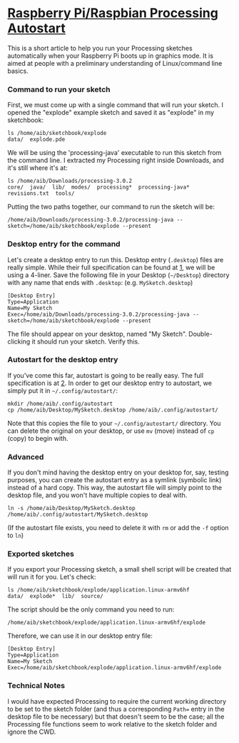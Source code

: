 # [Raspberry Pi/Raspbian Processing Autostart](https://aib42.net/article/raspi-autostart)

This is a short article to help you run your Processing sketches automatically when your Raspberry Pi boots up in graphics mode. It is aimed at people with a preliminary understanding of Linux/command line basics.

### Command to run your sketch

First, we must come up with a single command that will run your sketch. I opened the "explode" example sketch and saved it as "explode" in my sketchbook:


    ls /home/aib/sketchbook/explode
    data/  explode.pde

We will be using the 'processing-java' executable to run this sketch from the command line. I extracted my Processing right inside Downloads, and it's still where it's at:


    ls /home/aib/Downloads/processing-3.0.2
    core/  java/  lib/  modes/  processing*  processing-java*  revisions.txt  tools/

Putting the two paths together, our command to run the sketch will be:


    /home/aib/Downloads/processing-3.0.2/processing-java --sketch=/home/aib/sketchbook/explode --present

### Desktop entry for the command

Let's create a desktop entry to run this. Desktop entry (`.desktop`) files are really simple. While their full specification can be found at [1](https://aib42.net/article/raspi-autostart#fn1), we will be using a 4-liner. Save the following file in your Desktop (`~/Desktop`) directory with any name that ends with `.desktop`: (e.g. `MySketch.desktop`)


    [Desktop Entry]
    Type=Application
    Name=My Sketch
    Exec=/home/aib/Downloads/processing-3.0.2/processing-java --sketch=/home/aib/sketchbook/explode --present

The file should appear on your desktop, named "My Sketch". Double-clicking it should run your sketch. Verify this.

### Autostart for the desktop entry

If you've come this far, autostart is going to be really easy. The full specification is at [2](https://aib42.net/article/raspi-autostart#fn2). In order to get our desktop entry to autostart, we simply put it in `~/.config/autostart/`:


    mkdir /home/aib/.config/autostart
    cp /home/aib/Desktop/MySketch.desktop /home/aib/.config/autostart/

Note that this copies the file to your `~/.config/autostart/` directory. You can delete the original on your desktop, or use `mv` (move) instead of `cp` (copy) to begin with.

### Advanced

If you don't mind having the desktop entry on your desktop for, say, testing purposes, you can create the autostart entry as a symlink (symbolic link) instead of a hard copy. This way, the autostart file will simply point to the desktop file, and you won't have multiple copies to deal with.


    ln -s /home/aib/Desktop/MySketch.desktop /home/aib/.config/autostart/MySketch.desktop

(If the autostart file exists, you need to delete it with `rm` or add the `-f` option to `ln`)

### Exported sketches

If you export your Processing sketch, a small shell script will be created that will run it for you. Let's check:


    ls /home/aib/sketchbook/explode/application.linux-armv6hf
    data/  explode*  lib/  source/

The script should be the only command you need to run:


    /home/aib/sketchbook/explode/application.linux-armv6hf/explode

Therefore, we can use it in our desktop entry file:


    [Desktop Entry]
    Type=Application
    Name=My Sketch
    Exec=/home/aib/sketchbook/explode/application.linux-armv6hf/explode

### Technical Notes

I would have expected Processing to require the current working directory to be set to the sketch folder (and thus a corresponding `Path=` entry in the desktop file to be necessary) but that doesn't seem to be the case; all the Processing file functions seem to work relative to the sketch folder and ignore the CWD.
